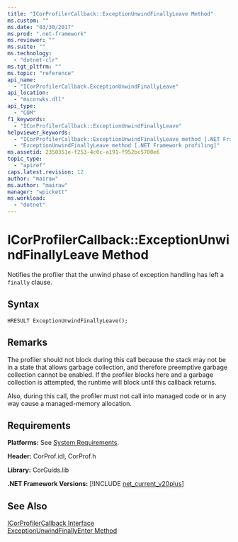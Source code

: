 ```yaml
---
title: "ICorProfilerCallback::ExceptionUnwindFinallyLeave Method"
ms.custom: ""
ms.date: "03/30/2017"
ms.prod: ".net-framework"
ms.reviewer: ""
ms.suite: ""
ms.technology: 
  - "dotnet-clr"
ms.tgt_pltfrm: ""
ms.topic: "reference"
api_name: 
  - "ICorProfilerCallback.ExceptionUnwindFinallyLeave"
api_location: 
  - "mscorwks.dll"
api_type: 
  - "COM"
f1_keywords: 
  - "ICorProfilerCallback::ExceptionUnwindFinallyLeave"
helpviewer_keywords: 
  - "ICorProfilerCallback::ExceptionUnwindFinallyLeave method [.NET Framework profiling]"
  - "ExceptionUnwindFinallyLeave method [.NET Framework profiling]"
ms.assetid: 2350351e-f253-4c0c-a191-f952bc5700e6
topic_type: 
  - "apiref"
caps.latest.revision: 12
author: "mairaw"
ms.author: "mairaw"
manager: "wpickett"
ms.workload: 
  - "dotnet"
---
```

# ICorProfilerCallback::ExceptionUnwindFinallyLeave Method
Notifies the profiler that the unwind phase of exception handling has left a `finally` clause.  
  
## Syntax  
  
```  
HRESULT ExceptionUnwindFinallyLeave();  
```  
  
## Remarks  
 The profiler should not block during this call because the stack may not be in a state that allows garbage collection, and therefore preemptive garbage collection cannot be enabled. If the profiler blocks here and a garbage collection is attempted, the runtime will block until this callback returns.  
  
 Also, during this call, the profiler must not call into managed code or in any way cause a managed-memory allocation.  
  
## Requirements  
 **Platforms:** See [System Requirements](../../../../docs/framework/get-started/system-requirements.md).  
  
 **Header:** CorProf.idl, CorProf.h  
  
 **Library:** CorGuids.lib  
  
 **.NET Framework Versions:** [!INCLUDE [net_current_v20plus](../../../../includes/net-current-v20plus-md.md)]  
  
## See Also  
 [ICorProfilerCallback Interface](../../../../docs/framework/unmanaged-api/profiling/icorprofilercallback-interface.md)  
 [ExceptionUnwindFinallyEnter Method](../../../../docs/framework/unmanaged-api/profiling/icorprofilercallback-exceptionunwindfinallyenter-method.md)
